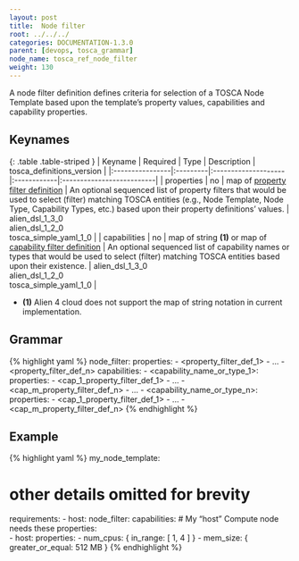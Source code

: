 ```yaml
---
layout: post
title:  Node filter
root: ../../../
categories: DOCUMENTATION-1.3.0
parent: [devops, tosca_grammar]
node_name: tosca_ref_node_filter
weight: 130
---
```


A node filter definition defines criteria for selection of a TOSCA Node Template based upon the template’s property values, capabilities and capability properties.

## Keynames

{: .table .table-striped }
| Keyname         | Required | Type                | Description | tosca_definitions_version |
|:----------------|:---------|:--------------------|:------------|:--------------------------|
| properties | no | map of [property filter definition](#/documentation/1.3.0/devops_guide/tosca_grammar/property_filter_definition.html) | An optional sequenced list of property filters that would be used to select (filter) matching TOSCA entities (e.g., Node Template, Node Type, Capability Types, etc.) based upon their property definitions’ values. | alien_dsl_1_3_0<br> alien_dsl_1_2_0<br> tosca_simple_yaml_1_0 |
| capabilities | no | map of string __(1)__ or map of [capability filter definition](#/documentation/1.3.0/devops_guide/tosca_grammar/capability_filter_definition.html) | An optional sequenced list of capability names or types that would be used to select (filter) matching TOSCA entities based upon their existence. | alien_dsl_1_3_0<br> alien_dsl_1_2_0<br> tosca_simple_yaml_1_0 |

* __(1)__ Alien 4 cloud does not support the map of string notation in current implementation.

## Grammar

{% highlight yaml %}
node_filter:
  properties:
    - <property_filter_def_1>
    - ...
    - <property_filter_def_n>
  capabilities:
    - <capability_name_or_type_1>:
        properties:
          - <cap_1_property_filter_def_1>
          - ...
          - <cap_m_property_filter_def_n>
    -  ...
    - <capability_name_or_type_n>:
        properties:
          - <cap_1_property_filter_def_1>
          - ...
          - <cap_m_property_filter_def_n>
{% endhighlight %}

## Example

{% highlight yaml %}
my_node_template:
  # other details omitted for brevity
  requirements:
    - host:
        node_filter:
          capabilities:
            # My “host” Compute node needs these properties:      
            - host:
                properties:
                  - num_cpus: { in_range: [ 1, 4 ] }
                  - mem_size: { greater_or_equal: 512 MB }
{% endhighlight %}
